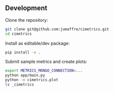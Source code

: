## Development

Clone the repository:

```sh
git clone git@github.com:jumaffre/cimetrics.git
cd cimetrics
```

Install as editable/dev package:
```sh
pip install -e .
```

Submit sample metrics and create plots:
```sh
export METRICS_MONGO_CONNECTION=...
python app/main.py
python -m cimetrics.plot
ls _cimetrics
```